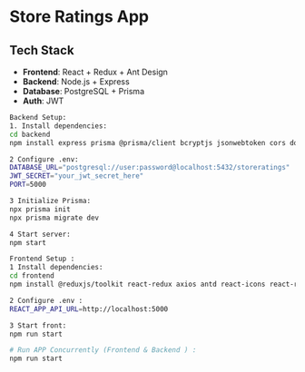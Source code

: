 # Store Ratings App

## Tech Stack
- **Frontend**: React + Redux + Ant Design
- **Backend**: Node.js + Express
- **Database**: PostgreSQL + Prisma
- **Auth**: JWT

```bash
Backend Setup:
1. Install dependencies:
cd backend
npm install express prisma @prisma/client bcryptjs jsonwebtoken cors dotenv

2 Configure .env:
DATABASE_URL="postgresql://user:password@localhost:5432/storeratings"
JWT_SECRET="your_jwt_secret_here"
PORT=5000

3 Initialize Prisma:
npx prisma init
npx prisma migrate dev

4 Start server:
npm start

Frontend Setup :
1 Install dependencies:
cd frontend
npm install @reduxjs/toolkit react-redux axios antd react-icons react-router-dom

2 Configure .env :
REACT_APP_API_URL=http://localhost:5000

3 Start front:
npm run start

# Run APP Concurrently (Frontend & Backend ) :
npm run start

